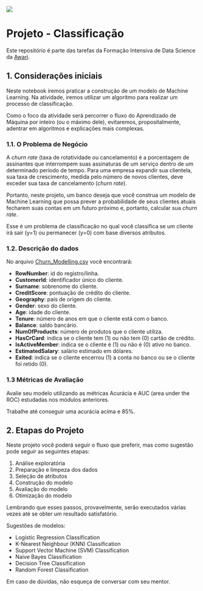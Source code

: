 ![](https://i.imgur.com/JsMvGnP.png)

# Projeto - Classificação

Este repositório é parte das tarefas da Formação Intensiva de Data Science da [Awari](https://awari.com.br/). 

## 1. Considerações iniciais

Neste notebook iremos praticar a construção de um modelo de Machine Learning. Na atividade, iremos utilizar um algoritmo para realizar um processo de classificação. 

Como o foco da atividade será percorrer o fluxo do Aprendizado de Máquina por inteiro (ou o máximo dele), evitaremos, propositalmente, adentrar em algoritmos e explicações mais complexas.


### 1.1. O Problema de Negócio

A _churn rate_ (taxa de rotatividade ou cancelamento) é a porcentagem de assinantes que interrompem suas assinaturas de um serviço dentro de um determinado período de tempo. Para uma empresa expandir sua clientela, sua taxa de crescimento, medida pelo número de novos clientes, deve exceder sua taxa de cancelamento (_churn rate_).

Portanto, neste projeto, um banco deseja que você construa um modelo de Machine Learning que possa prever a probabilidade de seus clientes atuais fecharem suas contas em um futuro próximo e, portanto, calcular sua _churn rate_.

Esse é um problema de classificação no qual você classifica se um cliente irá sair (y=1) ou permanecer (y=0) com base diversos atributos.

### 1.2. Descrição do dados

No arquivo [Churn_Modelling.csv](https://github.com/mharcoshungria/classification_churn_rate/blob/main/churn_modelling.csv) você encontrará:

- **RowNumber**: id do registro/linha.
- **CustomerId**: identificador único do cliente.
- **Surname**: sobrenome do cliente.
- **CreditScore**: pontuação de crédito do cliente.
- **Geography**: país de origem do cliente.
- **Gender**: sexo do cliente.
- **Age**: idade do cliente.
- **Tenure**: número de anos em que o cliente está com o banco.
- **Balance**: saldo bancário.
- **NumOfProducts**: número de produtos que o cliente utiliza.
- **HasCrCard**: indica se o cliente tem (1) ou não tem (0) cartão de crédito.
- **IsActiveMember**: indica se o cliente é (1) ou não é (0) ativo no banco.
- **EstimatedSalary**: salário estimado em dólares.
- **Exited**: indica se o cliente encerrou (1) a conta no banco ou se o cliente foi retido (0).


### 1.3 Métricas de Avaliação

Avalie seu modelo utilizando as métricas Acurácia e AUC (area under the ROC) estudadas nos módulos anteriores.

Trabalhe até conseguir uma acurácia acima e 85%.

## 2. Etapas do Projeto

Neste projeto você poderá seguir o fluxo que preferir, mas como sugestão pode seguir as seguintes etapas:
1. Análise exploratória 
2. Preparação e limpeza dos dados
3. Seleção de atributos
4. Construção do modelo
5. Avaliação do modelo
6. Otimização do modelo

Lembrando que esses passos, provavelmente, serão executados várias vezes até se obter um resultado satisfatório.

Sugestões de modelos:
* Logistic Regression Classification
* K-Nearest Neighbour (KNN) Classification
* Support Vector Machine (SVM) Classification
* Naive Bayes Classification
* Decision Tree Classification
* Random Forest Classification

Em caso de dúvidas, não esqueça de conversar com seu mentor.
